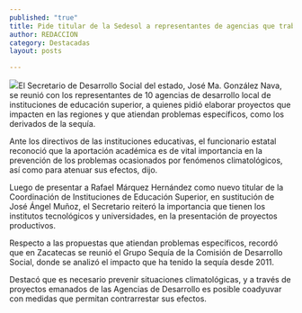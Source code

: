 ```yaml
---
published: "true"
title: Pide titular de la Sedesol a representantes de agencias que trabajen en proyectos de impacto para Zacatecas
author: REDACCION
category: Destacadas
layout: posts

---
```


![](http://i.imgur.com/TSs5j9Cm.jpg)El Secretario de Desarrollo Social del estado, José Ma. González Nava, se reunió con los representantes de 10 agencias de desarrollo local de instituciones de educación superior, a quienes pidió elaborar proyectos que impacten en las regiones y que atiendan problemas específicos, como los derivados de la sequía.

Ante los directivos de las instituciones educativas, el funcionario estatal reconoció que la aportación académica es de vital importancia en la prevención de los problemas ocasionados por fenómenos climatológicos, así como para atenuar sus efectos, dijo.

Luego de presentar a Rafael Márquez Hernández como nuevo titular de la Coordinación de Instituciones de Educación Superior, en sustitución de José Ángel Muñoz, el Secretario reiteró la importancia que tienen los institutos tecnológicos y universidades, en la presentación de proyectos productivos.

Respecto a las propuestas que atiendan problemas específicos, recordó que en Zacatecas se reunió el Grupo Sequía de la Comisión de Desarrollo Social, donde se analizó el impacto que ha tenido la sequía desde 2011.

Destacó que es necesario prevenir situaciones climatológicas, y a través de proyectos emanados de las Agencias de Desarrollo es posible coadyuvar con medidas que permitan contrarrestar sus efectos.  

